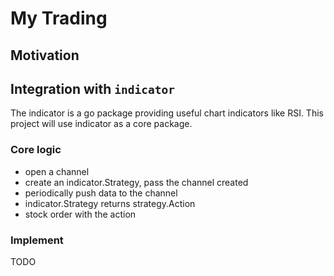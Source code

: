 # My Trading

## Motivation

## Integration with `indicator`

The indicator is a go package providing useful chart indicators like RSI. This project will use indicator as a core package.

### Core logic

- open a channel
- create an indicator.Strategy, pass the channel created
- periodically push data to the channel
- indicator.Strategy returns strategy.Action
- stock order with the action

### Implement

TODO
